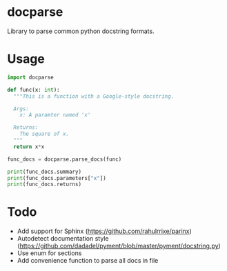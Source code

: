 # docparse

Library to parse common python docstring formats.

# Usage

```python
import docparse

def func(x: int):
  """This is a function with a Google-style docstring.

  Args:
    x: A paramter named 'x'

  Returns:
    The square of x.
  """
  return x*x

func_docs = docparse.parse_docs(func)

print(func_docs.summary)
print(func_docs.parameters["x"])
print(func_docs.returns)
```

# Todo

* Add support for Sphinx (https://github.com/rahulrrixe/parinx)
* Autodetect documentation style (https://github.com/dadadel/pyment/blob/master/pyment/docstring.py)
* Use enum for sections
* Add convenience function to parse all docs in file
